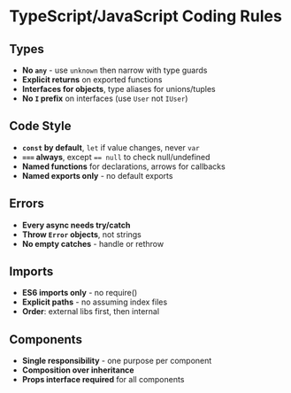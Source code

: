 # TypeScript/JavaScript Coding Rules

## Types
- **No `any`** - use `unknown` then narrow with type guards
- **Explicit returns** on exported functions
- **Interfaces for objects**, type aliases for unions/tuples
- **No `I` prefix** on interfaces (use `User` not `IUser`)

## Code Style
- **`const` by default**, `let` if value changes, never `var`
- **`===` always**, except `== null` to check null/undefined
- **Named functions** for declarations, arrows for callbacks
- **Named exports only** - no default exports

## Errors
- **Every async needs try/catch**
- **Throw `Error` objects**, not strings
- **No empty catches** - handle or rethrow

## Imports
- **ES6 imports only** - no require()
- **Explicit paths** - no assuming index files
- **Order**: external libs first, then internal

## Components
- **Single responsibility** - one purpose per component
- **Composition over inheritance**
- **Props interface required** for all components